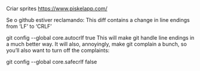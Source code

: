 Criar sprites
https://www.piskelapp.com/


Se o github estiver reclamando:
This diff contains a change in line endings from ‘LF’ to ‘CRLF’

git config --global core.autocrlf true
This will make git handle line endings in a much better way. It will also, annoyingly, make git complain a bunch, so you’ll also want to turn off the complaints:

git config --global core.safecrlf false